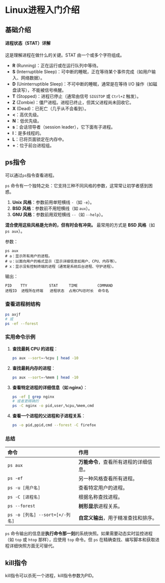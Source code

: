 # Linux进程入门介绍

## 基础介绍

#### 进程状态（STAT）详解

这是理解进程在做什么的关键。STAT 由一个或多个字符组成。

*   **R** (Running)：正在运行或在运行队列中等待。
*   **S** (Interruptible Sleep)：可中断的睡眠，正在等待某个事件完成（如用户输入、网络数据）。
*   **D** (Uninterruptible Sleep)：不可中断的睡眠，通常是在等待 I/O 操作（如磁盘读写），不能被信号唤醒。
*   **T** (Stopped)：进程已停止（通常由信号 `SIGSTOP` 或 `Ctrl+Z` 触发）。
*   **Z** (Zombie)：僵尸进程。进程已终止，但其父进程尚未回收它。
*   **X** (Dead)：已死亡（几乎从不会看到）。
*   **<**：高优先级。
*   **N**：低优先级。
*   **s**：会话领导者（session leader），它下面有子进程。
*   **l**：是多线程的。
*   **L**：已将页面锁定在内存中。
*   **+**：位于前台进程组。

## ps指令

可以通过`ps`指令查看进程。

`ps` 命令有一个独特之处：它支持三种不同风格的参数，这常常让初学者感到困惑。

1.  **Unix 风格**：参数前用单短横线 `-`（如 `-e`）。
2.  **BSD 风格**：参数前不用短横线（如 `aux`）。
3.  **GNU 风格**：参数前用双短横线 `--`（如 `--help`）。

**混合使用这些风格是允许的，但有时会有冲突。** 最常用的方式是 **BSD 风格**（如 `ps aux`）。

参数：

```shell
ps aux
# a：显示所有用户的进程。
# u：以面向用户的格式显示（显示详细信息如用户、CPU、内存等）。
# x：显示没有控制终端的进程（通常是系统后台进程、守护进程）。
```

输出：

```shell
PID    TTY          STAT     TIME         COMMAND
进程ID  进程所在终端   进程状态  占用CPU总时长  命令名
```

### 查看进程树结构

```bash
ps axjf
# 或
ps -ef --forest
```

### 实用命令示例

1.  **查找最耗 CPU 的进程**：
    ```bash
    ps aux --sort=-%cpu | head -10
    ```

2.  **查找最耗内存的进程**：
    
    ```bash
    ps aux --sort=-%mem | head -10
    ```
    
3.  **查看特定进程的详细信息（如 nginx）**：
    ```bash
    ps -ef | grep nginx
    # 或者更精确的
    ps -C nginx -o pid,user,%cpu,%mem,cmd
    ```

4.  **查看一个进程的父进程和子进程关系**：
    
    ```bash
    ps -o pid,ppid,cmd --forest -C firefox
    ```
    

### 总结

| 命令                            | 作用                                   |
| :------------------------------ | :------------------------------------- |
| `ps aux`                        | **万能命令**，查看所有进程的详细信息。 |
| `ps -ef`                        | 另一种风格查看所有进程。               |
| `ps -u [用户名]`                | 查看特定用户的进程。                   |
| `ps -C [进程名]`                | 根据名称查找进程。                     |
| `ps --forest`                   | **树形显示**进程关系。                 |
| `ps -o [列名] --sort=[+/-列名]` | **自定义输出**，用于精准查找和排序。   |

`ps` 命令输出的信息是**执行命令那一刻**的系统快照。如果需要动态实时监控进程（如 `top` 或 `htop` 那样），应使用 `top` 命令。但 `ps` 在精确查找、编写脚本和获取进程详细快照方面无可替代。





## kill指令

kill指令可以杀死一个进程，kill指令参数为PID。

```





```



